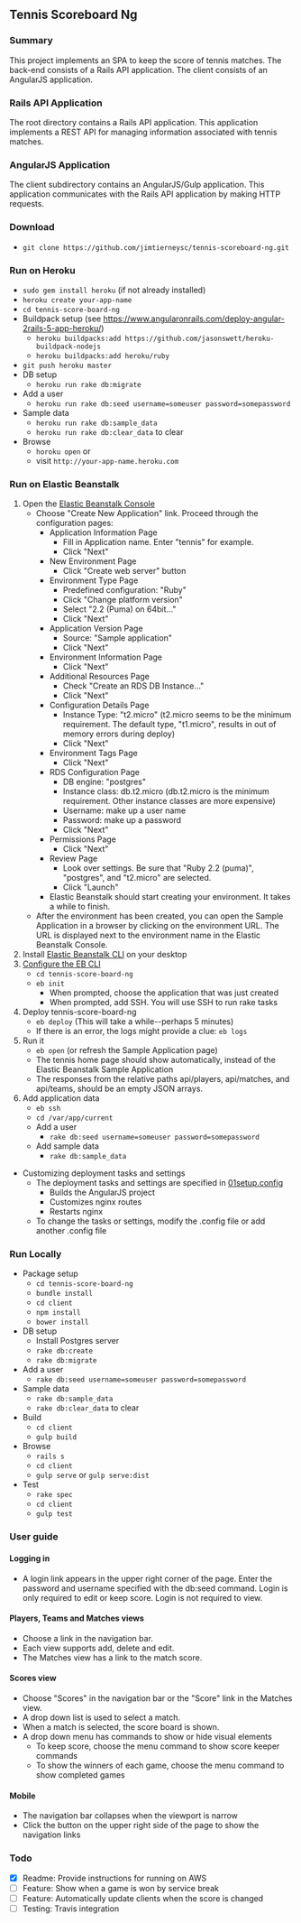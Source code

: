 ## Tennis Scoreboard Ng

### Summary

This project implements an SPA to keep the score of tennis matches. The back-end consists of
a Rails API application.  The client consists of an AngularJS application.

### Rails API Application

The root directory contains a Rails API application.  This application implements a REST API for managing
information associated with tennis matches.

### AngularJS Application
  
The client subdirectory contains an AngularJS/Gulp application.  This application communicates with the
Rails API application by making HTTP requests.   

### Download

* `git clone https://github.com/jimtierneysc/tennis-scoreboard-ng.git`

### Run on Heroku

* `sudo gem install heroku` (if not already installed)
* `heroku create your-app-name`
* `cd tennis-score-board-ng`
* Buildpack setup (see https://www.angularonrails.com/deploy-angular-2rails-5-app-heroku/)
  * `heroku buildpacks:add https://github.com/jasonswett/heroku-buildpack-nodejs`
  * `heroku buildpacks:add heroku/ruby`
* `git push heroku master`
* DB setup
    * `heroku run rake db:migrate`
* Add a user
    * `heroku run rake db:seed username=someuser password=somepassword`
* Sample data
    * `heroku run rake db:sample_data`
    * `heroku run rake db:clear_data` to clear
* Browse
    * `horoku open`  or
    * visit `http://your-app-name.heroku.com`
    
### Run on Elastic Beanstalk

1. Open the [Elastic Beanstalk Console](https://console.aws.amazon.com/elasticbeanstalk/)
    * Choose "Create New Application" link.  Proceed through the configuration pages:
        * Application Information Page
            * Fill in Application name. Enter "tennis" for example.
            * Click "Next"
        * New Environment Page
            * Click "Create web server" button
        * Environment Type Page
            * Predefined configuration: "Ruby"
            * Click "Change platform version"
            * Select "2.2 (Puma) on 64bit..."
            * Click "Next"
        * Application Version Page
            * Source: "Sample application"
            * Click "Next"
        * Environment Information Page
            * Click "Next" 
        * Additional Resources Page
            * Check "Create an RDS DB Instance..."
            * Click "Next"
        * Configuration Details Page
            * Instance Type: "t2.micro" (t2.micro seems to be the minimum requirement. The default type, "t1.micro", results in out of memory errors during deploy)
            * Click "Next"
        * Environment Tags Page
            * Click "Next"
        * RDS Configuration Page
            * DB engine: "postgres"
            * Instance class: db.t2.micro (db.t2.micro is the minimum requirement.  Other instance classes are more expensive)
            * Username: make up a user name
            * Password: make up a password
            * Click "Next"
        * Permissions Page
            * Click "Next"
        * Review Page
            * Look over settings.  Be sure that "Ruby 2.2 (puma)", "postgres", and "t2.micro" are selected. 
            * Click "Launch"
        * Elastic Beanstalk should start creating your environment. It takes a while to 
        finish.
    * After the environment has been created, you can open the Sample Application in a browser by clicking on the 
    environment URL.  The URL is displayed next to the environment name in the Elastic Beanstalk Console.
2. Install [Elastic Beanstalk CLI](http://docs.aws.amazon.com/elasticbeanstalk/latest/dg/eb-cli3-install.html) on your desktop
3. [Configure the EB CLI](http://docs.aws.amazon.com/elasticbeanstalk/latest/dg/eb-cli3-configuration.html)
     * `cd tennis-score-board-ng`
     * `eb init`
         * When prompted, choose the application that was just created
         * When prompted, add SSH.  You will use SSH to run rake tasks
4. Deploy tennis-score-board-ng
     * `eb deploy` (This will take a while--perhaps 5 minutes)
     * If there is an error, the logs might provide a clue: `eb logs`
5. Run it
     * `eb open` (or refresh the Sample Application page)
     * The tennis home page should show automatically, instead of the Elastic Beanstalk
     Sample Application
     * The responses from the relative paths api/players, api/matches, and api/teams, should 
     be an empty JSON arrays.
6. Add application data
     * `eb ssh`
     * `cd /var/app/current`
     * Add a user
         * `rake db:seed username=someuser password=somepassword`
     * Add sample data
        * `rake db:sample_data`
* Customizing deployment tasks and settings
    * The deployment tasks and settings are specified in [01setup.config](https://github.com/jimtierneysc/tennis-scoreboard-ng/blob/master/.ebextensions/01setup.config)
        * Builds the AngularJS project
        * Customizes nginx routes
        * Restarts nginx
    * To change the tasks or settings, modify the .config file or add another .config file

### Run Locally

* Package setup
    * `cd tennis-score-board-ng`
    * `bundle install`
    * `cd client`
    * `npm install`
    * `bower install`
* DB setup
    * Install Postgres server
    * `rake db:create`
    * `rake db:migrate`
* Add a user
    * `rake db:seed username=someuser password=somepassword`
* Sample data
    * `rake db:sample_data`
    * `rake db:clear_data` to clear
* Build 
    * `cd client`
    * `gulp build`
* Browse
    * `rails s`
    * `cd client`
    * `gulp serve` or `gulp serve:dist` 
* Test
    * `rake spec`
    * `cd client`
    * `gulp test`
    
### User guide

#### Logging in

* A login link appears in the upper right corner of the page.  Enter the password and username specified with
the db:seed command.  Login is only required to edit or keep score.  Login is not required to view.

#### Players, Teams and Matches views

* Choose a link in the navigation bar.
* Each view supports add, delete and edit.
* The Matches view has a link to the match score.

#### Scores view

* Choose "Scores" in the navigation bar or the "Score" link in the Matches view.
* A drop down list is used to select a match.
* When a match is selected, the score board is shown.
* A drop down menu has commands to show or hide visual elements
    * To keep score, choose the menu command to show score keeper commands
    * To show the winners of each game, choose the menu command to show completed games
    
#### Mobile

* The navigation bar collapses when the viewport is narrow
* Click the button on the upper right side of the page to show the navigation links

### Todo

- [x] Readme: Provide instructions for running on AWS 
- [ ] Feature: Show when a game is won by service break
- [ ] Feature: Automatically update clients when the score is changed
- [ ] Testing: Travis integration
